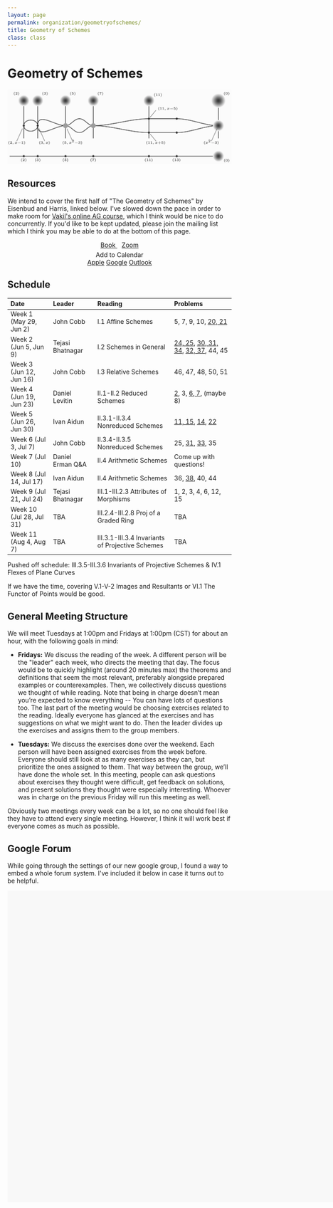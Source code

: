 ```yaml
---
layout: page
permalink: organization/geometryofschemes/
title: Geometry of Schemes
class: class
---
```


# Geometry of Schemes 
![GOS](/images/projects/geometryofschemes.jpg "An illustration from The Geometry of Schemes, page 86.")


## Resources
We intend to cover the first half of "The Geometry of Schemes" by Eisenbud and Harris, linked below. I've slowed down the pace in order to make room for [Vakil's online AG course](https://math216.wordpress.com/2020/05/10/algebraic-geometry-in-the-time-of-covid-launch/), which I think would be nice to do concurrently. If you'd like to be kept updated, please join the mailing list which I think you may be able to do at the bottom of this page.

<div class="button-container" style="text-align: center">
    <a href="https://www.maths.ed.ac.uk/~v1ranick/papers/eisenbudharris.pdf" class="button" style="margin:5px">
    <i class="fas fa-book"></i>
    Book
    </a>
    <a href="https://zoom.us/j/94890235606?pwd=Z1RvTko0b0Nmb3daZnRsc3RFNVlSdz09" class="button" style="margin:5px">
    <i class="fas fa-video"></i>
    Zoom
    </a>
    <div class="dropdown" style="margin:5px">
        <a onclick="buttonPress()" id="myDropdownBtn" class="dropdown-button"><i class="far fa-calendar"></i> Add to Calendar</a>
        <div id="myDropdown" class="dropdown-content">
            <a href="/assets/eisenbudharris/GeometryofSchemes.ics"><i class="fab fa-apple"></i> Apple</a>
            <a href="https://calendar.google.com/event?action=TEMPLATE&tmeid=NGFvM2tyNG1ncmo2NGJucW05bjc2aXUxa2JfMjAyMDA1MjlUMTYwMDAwWiBqY29iYjJAd2lzYy5lZHU&tmsrc=jcobb2%40wisc.edu&scp=ALL"><i class="fab fa-google"></i> Google</a>
            <a href="/assets/eisenbudharris/GeometryofSchemesoutlook.ics"><i class="fas fa-envelope-square"></i> Outlook</a>
        </div>
    </div>
</div>


## Schedule 


| Date                    | Leader      | Reading | Problems  |
| :---------              | :---------  | :-----  | :---      |
| Week 1 (May 29, Jun 2)  | John Cobb   | I.1 Affine Schemes   | 5, 7, 9, 10, [20, 21](assets/eisenbudharris/Schemes_Week1.pdf)  |
| Week 2 (Jun 5, Jun 9)   | Tejasi Bhatnagar | I.2 Schemes in General            | [24, 25](assets/eisenbudharris/tejasi_24.pdf), [30, 31, 34](assets/eisenbudharris/Eisenbud_Harris_Wk2.pdf), [32, 37](assets/eisenbudharris/Schemes_Week2.pdf), 44, 45 |
| Week 3 (Jun 12, Jun 16) | John Cobb         | I.3 Relative Schemes | 46, 47, 48, 50, 51  |
| Week 4 (Jun 19, Jun 23) | Daniel Levitin         | II.1-II.2 Reduced Schemes                        | [2](assets/eisenbudharris/probschemesII_2.pdf), 3, [6, 7](assets/eisenbudharris/Eisenbud_Harris_Wk4.pdf), (maybe 8)  |
| Week 5 (Jun 26, Jun 30) | Ivan Aidun        | II.3.1-II.3.4 Nonreduced Schemes                  | [11, 15](assets/eisenbudharris/Schemes_Week5.pdf), [14](assets/eisenbudharris/Eisenbud_Harris_Wk5.pdf), [22](assets/eisenbudharris/probschemesII_22.pdf) |
| Week 6 (Jul 3, Jul 7)   | John Cobb        | II.3.4-II.3.5 Nonreduced Schemes   |  25, [31](assets/eisenbudharris/Eisenbud_Harris_Wk6.pdf), [33](assets/eisenbudharris/Schemes_Week6.pdf), 35 |
| Week 7 (Jul 10)         | Daniel Erman Q&A     |    II.4 Arithmetic Schemes            | Come up with questions!
| Week 8 (Jul 14, Jul 17) | Ivan Aidun  | II.4 Arithmetic Schemes   | 36, [38](assets/eisenbudharris/Schemes_Week7.pdf), 40, 44
| Week 9 (Jul 21, Jul 24) | Tejasi Bhatnagar      | III.1-III.2.3 Attributes of Morphisms    | 1, 2, 3, 4, 6, 12, 15
| Week 10 (Jul 28, Jul 31) | TBA         | III.2.4-III.2.8 Proj of a Graded Ring  | TBA
| Week 11 (Aug 4, Aug 7) | TBA         | III.3.1-III.3.4 Invariants of Projective Schemes | TBA |

Pushed off schedule: III.3.5-III.3.6 Invariants of Projective Schemes & IV.1 Flexes of Plane Curves

If we have the time, covering V.1-V-2 Images and Resultants or VI.1 The Functor of Points would be good.

## General Meeting Structure
We will meet Tuesdays at 1:00pm and Fridays at 1:00pm (CST) for about an hour, with the following goals in mind:

* **Fridays:** We discuss the reading of the week. A different person will be the "leader" each week, who directs the meeting that day. The focus would be to quickly highlight (around 20 minutes max) the theorems and definitions that seem the most relevant, preferably alongside prepared examples or counterexamples. Then, we collectively discuss questions we thought of while reading. Note that being in charge doesn’t mean you’re expected to know everything -- You can have lots of questions too. The last part of the meeting would be choosing exercises related to the reading. Ideally everyone has glanced at the exercises and has suggestions on what we might want to do. Then the leader divides up the exercises and assigns them to the group members.

* **Tuesdays:** We discuss the exercises done over the weekend. Each person will have been assigned exercises from the week before. Everyone should still look at as many exercises as they can, but prioritize the ones assigned to them. That way between the group, we’ll have done the whole set. In this meeting, people can ask questions about exercises they thought were difficult, get feedback on solutions, and present solutions they thought were especially interesting. Whoever was in charge on the previous Friday will run this meeting as well.

Obviously two meetings every week can be a lot, so no one should feel like they have to attend every single meeting. However, I think it will work best if everyone comes as much as possible.
 
## Google Forum

While going through the settings of our new google group, I found a way to embed a whole forum system. I've included it below in case it turns out to be helpful.

<iframe id="forum_embed"
  allowtransparency="true" 
  style="background: #f8f8f8;"
  src="javascript:void(0)"
  scrolling="no"
  frameborder="0"
  width="900"
  height="700">
</iframe>
<script type="text/javascript">
  document.getElementById('forum_embed').src =
     'https://groups.google.com/a/g-groups.wisc.edu/forum/embed/?place=forum/geometryofschemes'
     + '&showsearch=true&showpopout=true&showtabs=false'
     + '&parenturl=' + encodeURIComponent(window.location.href);
</script>